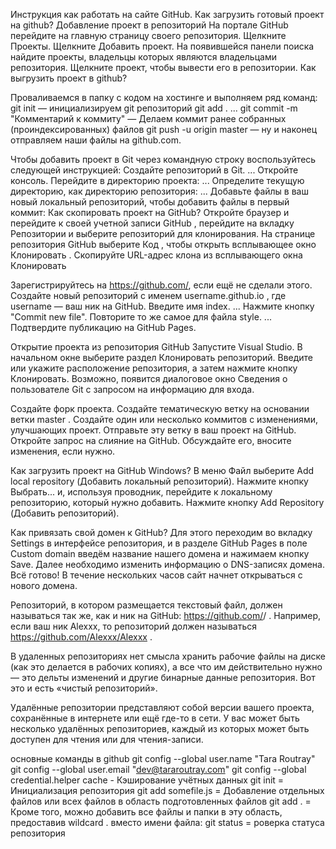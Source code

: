 Инструкция как работать на сайте GitHub.
Как загрузить готовый проект на github?
Добавление проект в репозиторий
На портале GitHub перейдите на главную страницу своего репозитория.
Щелкните Проекты.
Щелкните Добавить проект.
На появившейся панели поиска найдите проекты, владельцы которых являются владельцами репозитория.
Щелкните проект, чтобы вывести его в репозитории.
                          Как выгрузить проект в github?
                          
Проваливаемся в папку с кодом на хостинге и выполняем ряд команд:
git init — инициализируем git репозиторий
git add . ...
git commit -m "Комментарий к коммиту" — Делаем коммит ранее собранных (проиндексированных) файлов
git push -u origin master — ну и наконец отправляем наши файлы на github.com.
                          
Чтобы добавить проект в Git через командную строку воспользуйтесь следующей инструкцией:
Создайте репозиторий в Git. ...
Откройте консоль.
Перейдите в директорию проекта: ...
Определите текущую директорию, как директорию репозитория: ...
Добавьте файлы в ваш новый локальный репозиторий, чтобы добавить файлы в первый коммит:
                             Как скопировать проект на GitHub?
                             Откройте браузер и перейдите к своей учетной записи GitHub , перейдите на вкладку Репозитории и выберите репозиторий для клонирования. На странице репозитория GitHub выберите Код , чтобы открыть всплывающее окно Клонировать . Скопируйте URL-адрес клона из всплывающего окна Клонировать
                             
Зарегистрируйтесь на https://github.com/, если ещё не сделали этого.
Создайте новый репозиторий с именем username.github.io , где username — ваш ник на GitHub.
Введите имя index. ...
Нажмите кнопку "Commit new file".
Повторите то же самое для файла style. ...
Подтвердите публикацию на GitHub Pages.


Открытие проекта из репозитория GitHub
Запустите Visual Studio.
В начальном окне выберите раздел Клонировать репозиторий.
Введите или укажите расположение репозитория, а затем нажмите кнопку Клонировать.
Возможно, появится диалоговое окно Сведения о пользователе Git с запросом на информацию для входа.


Создайте форк проекта.
Создайте тематическую ветку на основании ветки master .
Создайте один или несколько коммитов с изменениями, улучшающих проект.
Отправьте эту ветку в ваш проект на GitHub.
Откройте запрос на слияние на GitHub.
Обсуждайте его, вносите изменения, если нужно.



Как загрузить проект на GitHub Windows?
В меню Файл выберите Add local repository (Добавить локальный репозиторий). Нажмите кнопку Выбрать... и, используя проводник, перейдите к локальному репозиторию, который нужно добавить. Нажмите кнопку Add Repository (Добавить репозиторий).


Как привязать свой домен к GitHub?
Для этого переходим во вкладку Settings в интерфейсе репозитория, и в разделе GitHub Pages в поле Custom domain введём название нашего домена и нажимаем кнопку Save. Далее необходимо изменить информацию о DNS-записях домена. Всё готово! В течение нескольких часов сайт начнет открываться с нового домена.



Репозиторий, в котором размещается текстовый файл, должен называться так же, как и ник на GitHub: https://github.com/<username>/<username> . Например, если ваш ник Alexxx, то репозиторий должен называться https://github.com/Alexxx/Alexxx .



В удаленных репозиториях нет смысла хранить рабочие файлы на диске (как это делается в рабочих копиях), а все что им действительно нужно — это дельты изменений и другие бинарные данные репозитория. Вот это и есть «чистый репозиторий».


Удалённые репозитории представляют собой версии вашего проекта, сохранённые в интернете или ещё где-то в сети. У вас может быть несколько удалённых репозиториев, каждый из которых может быть доступен для чтения или для чтения-записи.

  
  
  основные команды в github
  git config --global user.name "Tara Routray"
  git config --global user.email "dev@tararoutray.com"
  git config --global credential.helper cache - Кэширование учётных данных
  git init = Инициализация репозитория
  git add somefile.js = Добавление отдельных файлов или всех файлов в область подготовленных файлов
  git add . = Кроме того, можно добавить все файлы и папки в эту область, предоставив wildcard . вместо имени файла:
  git status = роверка статуса репозитория
